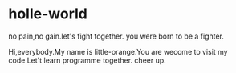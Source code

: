 # holle-world
no pain,no gain.let's fight together. you were born to be a fighter.

Hi,everybody.My name is little-orange.You are wecome to visit my code.Let't learn programme together. cheer up.
